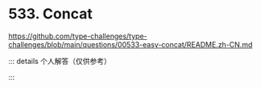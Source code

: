 # 533. Concat

https://github.com/type-challenges/type-challenges/blob/main/questions/00533-easy-concat/README.zh-CN.md

::: details 个人解答（仅供参考）
<!--@include: ./solution.md-->
:::